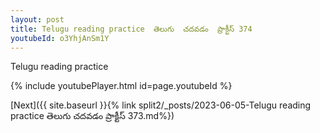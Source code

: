 ```yaml
---
layout: post
title: Telugu reading practice  తెలుగు  చదవడం  ప్రాక్టీస్ 374
youtubeId: o3YhjAnSm1Y
---
```

 
 
Telugu reading practice
 
 
 
 
 


{% include youtubePlayer.html id=page.youtubeId %}
 
[Next]({{ site.baseurl }}{% link  split2/_posts/2023-06-05-Telugu reading practice  తెలుగు  చదవడం  ప్రాక్టీస్ 373.md%})
 

